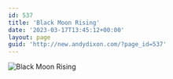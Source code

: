 ```yaml
---
id: 537
title: 'Black Moon Rising'
date: '2023-03-17T13:45:12+00:00'
layout: page
guid: 'http://new.andydixon.com/?page_id=537'
---
```


![Black Moon Rising](https://i0.wp.com/assets.g8x2.ldn.idrivee2-23.com/posters/Black%20Moon%20Rising%2001.jpg?w=1200&ssl=1 "Black Moon Rising")
